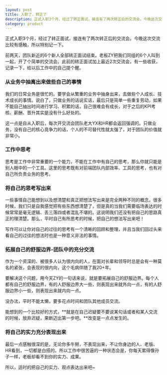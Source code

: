 ```yaml
---
layout: post
title: 入职了，转正了
description: 正式入职3个月，经过了转正面试，接连有了两次转正后的交流会。今晚这次交流比较有感触，所以特别记一下。
category: product
---
```


正式入职3个月，经过了转正面试，接连有了两次转正后的交流会。今晚这次交流比较有感触，所以特别记一下。

前两天，团队新近的6个新人全部转正面试结束。老板ZY把我们同组的6个人叫到一起，开了个简单的交流会。此前的转正面试加上最近2次交流会，有一些收获，记录一下，给以后工作中的自己提个醒。

### 从业务中抽离出来做些自己的事情

我们的日常业务是很忙的。要学会从繁重的业务中抽身出来，去做些个人成长、技术成长的事情。说白了，只做业务的话说实话，最后只是简单一些重复劳动，如果不能自己抽出时间进行学习、积累的话，自己很难会有成长，对于之后的KPI考核、薪酬、晋升其实是没有什么好处的。

这一点是自从入职后，每次开交流会团队老大YX和HR都会返回强调的。只做业务，没有自己的核心竞争力的话，个人的不可替代性就太强了，对于团队的价值就非常小。


### 工作中思考

思考是工作中非常重要的一个能力，不能在工作中有自己的思考，那么你就只能是别人眼中的一个工具。这里的思考既有对前端团队内部效率、工具的思考，也有对自己所负责业务的思考。

### 将自己的思考写出来

一些事情自己能想到以及想清楚和真正把想法写出来是完全两种不同的概念。很多时候，我们只是自我感觉把有些东西想清楚了，但是真的当我们需要临场表达的时候常常是毫无逻辑、丢三落四或者混乱不堪的。这说明我们还没有把自己的思路真正的理清楚。那么，平时自己有所思考的时候，把自己的想法写出来吧！

写作可以让你对自己的过往的思考有一个清晰的回顾和整理，并且当我们回过头来看自己的过往的想法时也是一种意义非法的事情。

### 拓展自己的舒服边界-团队中的充分交流

作为一个资深的、被很多人认为很内向的人，在面对长辈和领导时总是会有一种莫名的紧张，会表现的很内向，这个毛病伴随了我20+年。

要解决这个问题，用今天ZY的一句话来说，就是要拓展自己的舒服边界。每个人都有自己的舒服边界，有的人舒服边界大一些，则表现出来就外向一点，有的人舒服边界小一些，则表现出来就内向一点。

没办法，平时不能太懒，要多花点时间和团队其他成员交流。

能想到的一个比较好的方式，**就是在自己迟疑要不要说某句话或者和某人交流的时候，放弃迟疑，果断迈出第一步吧。**改变是一点点发生的。

### 将自己的实力充分表现出来

最后一点感触很深的是，无论你多牛掰，不表现出来，不让你身边的人、老版、HR看到，一切都是白搭的。所以工作中很苦逼的一种状态会是，你每天累得像孙子一样，老板却看不到你的实力、成果。

所以，适时的把自己的实力、观点表达出来吧~